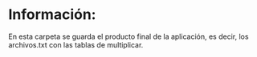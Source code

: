# Información:

En esta carpeta se guarda el producto final de la aplicación, es decir, los archivos.txt con las tablas de multiplicar.